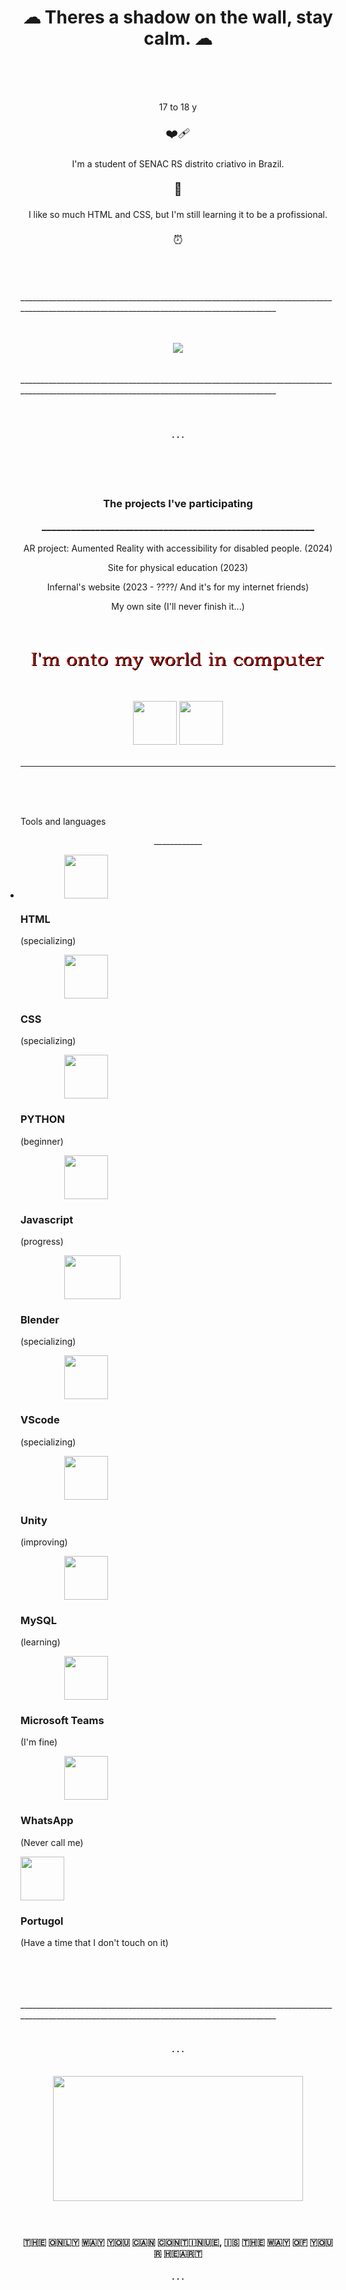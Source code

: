 <!DOCTYPE html>
<html lang="en">
<head>
  <meta charset="UTF-8">
  <meta name="viewport" content="width=device-width, initial-scale=1.0">
  <link rel="stylesheet" href="kkj.css">
</head>
<body>
<h1 align="center"> ☁ Theres a shadow on the wall, stay calm. ☁ </h1>
<div id=biog>
<br>
<br>
<br>
<p align="center">17 to 18 y</p>
<p align="center" style="font-size:20px;">❤️‍🩹</p>
<p align="center">I'm a student of SENAC RS distrito criativo in Brazil.</p>
<p align="center" style="font-size:20px;">📌</p>
<p align="center">I like so much HTML and CSS, but I'm still learning it to be a profissional. </p>
  <p align="center" style="font-size:20px;">⏰</p>
</div>
<br>
<br>
<br>
______________________________________________________________________________________________________________________________________________
<br>
<br>
<br>
<p align="center">
<img src="https://i.pinimg.com/originals/16/03/fb/1603fb7077abb9093f4af305b4e5ce79.gif" >
</p>
<br>
______________________________________________________________________________________________________________________________________________
<br>
<br>
<br>
<h4 align="center">. . .</h4>
<br>
<br>
<br>
<div class="ProjectsIveWorkedOn" align="center">
  <h3>
    The projects I've participating
    <p>________________________________________________________</p>
  </h3>
  <div id="bordinha">
    <p> AR project: Aumented Reality with accessibility for disabled people. (2024) </p>
   <p> Site for physical education (2023) </p>
    <p> Infernal's website (2023 - ????/ And it's for my internet friends) </p>
   <p> My own site (I'll never finish it...) </p>
   </div>
</div>
<br>
<br>
<br>
<div align="center"> <img src="https://github.com/BatataDeCodigos/BatataDeCodigos/blob/main/text%20(1).gif?raw=true" style="width:470px; height:30px; margin-bottom:20px;">
  <img src="https://media0.giphy.com/media/U7VI2RFA6VcH2Gm7H9/giphy.gif?cid=6c09b9526y42pqyamin7xx6x2ytnokjew3z89ovmw95az3sy&ep=v1_stickers_search&rid=giphy.gif&ct=s" style="margin-top:25px; height: 70px; width:70px;">
  <img src="https://www.gifcen.com/wp-content/uploads/2023/05/kuromi-gif-4.gif" style="margin-top:25px; height: 70px; width:70px;">
</div>

<br>

______________________________________________________________________________________________________________________________________________
<br>
<br>
<br>
<div class="teixto">
<p>
  Tools and languages
<span>
</span>
</p>
</div>
<p align="center">____________</p>
<div class="funcionapngdokrl"">
<div id="icons">
<div class="html" style="display: contents; display: list-item;">
<img src="https://cdn-icons-png.flaticon.com/512/919/919827.png" style="width: 70px; height:70px; display: flex; margin-left: 70px;">
<h3>
  HTML
</h3>
  <p>
  (specializing)
</p>
</div>
<div class="css">
<img src="https://cdn-icons-png.flaticon.com/512/919/919826.png" style="width: 70px; height:70px; display: flex; margin-left: 70px;">
<h3>
  CSS
</h3>
  <p>
  (specializing)
</p>
</div>
<div class="jv">
<img src="https://cdn.iconscout.com/icon/free/png-256/free-python-logo-icon-download-in-svg-png-gif-file-formats--technology-social-media-vol-5-pack-logos-icons-3030224.png?f=webp&w=256" style="width: 70px; height:70px; display: flex; margin-left: 70px;">
<h3>
  PYTHON
</h3>
  <p>
  (beginner)
</p>
</div>
<img src="https://static.vecteezy.com/system/resources/previews/027/127/463/non_2x/javascript-logo-javascript-icon-transparent-free-png.png" style="width: 70px; height:70px; display: flex; margin-left: 70px;">
<h3>
  Javascript
</h3>
  <p>
  (progress)
</p>
<img src="https://upload.wikimedia.org/wikipedia/commons/thumb/0/0c/Blender_logo_no_text.svg/1200px-Blender_logo_no_text.svg.png" style="width: 90px; height:70px; display: flex; margin-left: 70px;">
<h3>
  Blender
</h3>
  <p>
  (specializing)
</p>
<img src="https://upload.wikimedia.org/wikipedia/commons/thumb/9/9a/Visual_Studio_Code_1.35_icon.svg/512px-Visual_Studio_Code_1.35_icon.svg.png" style="width: 70px; height:70px; display: flex; margin-left: 70px;">
<h3>
  VScode
</h3>
  <p>
  (specializing)
</p>
<img src="https://preview.redd.it/81nwobjayd181.png?width=512&format=png&auto=webp&s=027cac2b3ddd6f7b3f5e60a783706d1d0e8151ec" style="width: 70px; height:70px; display: flex; margin-left: 70px;">
<h3>
  Unity
</h3>
  <p>
  (improving)
</p>
<img src="https://cdn-icons-png.flaticon.com/512/919/919836.png" style="width: 70px; height:70px; display: flex; margin-left: 70px;">
<h3>
  MySQL
</h3>
  <p>
  (learning)
</p>
<img src="https://cdn0.iconfinder.com/data/icons/logos-microsoft-office-365/128/Microsoft_Office-10-512.png" style="width: 70px; height:70px; display: flex; margin-left: 70px;">
<h3>
  Microsoft Teams
</h3>
  <p>
  (I'm fine)
</p>
<img src="https://upload.wikimedia.org/wikipedia/commons/thumb/6/6b/WhatsApp.svg/2044px-WhatsApp.svg.png" style="width: 70px; height:70px; display: flex; margin-left: 70px;">
<h3>
  WhatsApp
</h3>
  <p>
  (Never call me)
</p>
<img src="https://cdn-1.webcatalog.io/catalog/portugol-webstudio/portugol-webstudio-icon-unplated.png?v=1714775521095" style="width: 70px; height:70px; display: flex; margin-left: ;">
<h3>
  Portugol
</h3>
  <p>
  (Have a time that I don't touch on it)
</p>
</div>
</div>
<br>
<br>
<br>
<br>
______________________________________________________________________________________________________________________________________________
<br>
<br>
<h4 align="center">. . .</h4>
<br>
<div id="nuvem" align="center">
<img src="https://static.vecteezy.com/system/resources/thumbnails/026/774/603/small/cloud-with-ai-generated-free-png.png" style="height:200px; width:400px;">
</div>
<br>
<br>
<div id="pontinhos" align="center">
<h4>🇹​🇭​🇪​ 🇴​🇳​🇱​🇾​ 🇼​🇦​🇾​ 🇾​🇴​🇺​ 🇨​🇦​🇳​ 🇨​🇴​🇳​🇹​🇮​🇳​🇺​🇪​, 🇮​🇸​ 🇹​🇭​🇪​ 🇼​🇦​🇾​ 🇴​🇫​ 🇾​🇴​🇺​🇷​ 🇭​🇪​🇦​🇷​🇹​</h4>
<h4>. . .</h4>
</div>
  
</body>
</html>
